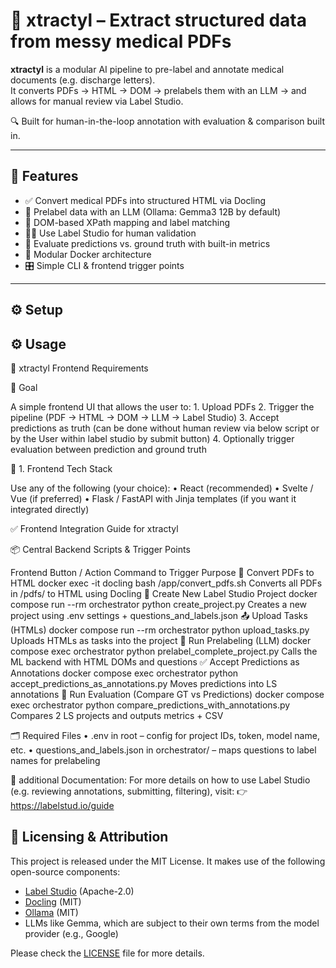 # 🦕 xtractyl – Extract structured data from messy medical PDFs

**xtractyl** is a modular AI pipeline to pre-label and annotate medical documents (e.g. discharge letters).  
It converts PDFs → HTML → DOM → prelabels them with an LLM → and allows for manual review via Label Studio.

🔍 Built for human-in-the-loop annotation with evaluation & comparison built in.

---

## 🚀 Features

- ✅ Convert medical PDFs into structured HTML via Docling
- 🤖 Prelabel data with an LLM (Ollama: Gemma3 12B by default)
- 🧠 DOM-based XPath mapping and label matching
- 👩‍⚕️ Use Label Studio for human validation
- 🧪 Evaluate predictions vs. ground truth with built-in metrics
- 🐳 Modular Docker architecture
- 🎛️ Simple CLI & frontend trigger points

---

## ⚙️ Setup





## ⚙️ Usage

🦕 xtractyl Frontend Requirements

🎯 Goal

A simple frontend UI that allows the user to:
	1.	Upload PDFs
	2.	Trigger the pipeline (PDF → HTML → DOM → LLM → Label Studio)
  3.  Accept predictions as truth (can be done without human review via below script or by the User within label studio by submit button)
	4.	Optionally trigger evaluation between prediction and ground truth




🧱 1. Frontend Tech Stack

Use any of the following (your choice):
	•	React (recommended)
	•	Svelte / Vue (if preferred)
	•	Flask / FastAPI with Jinja templates (if you want it integrated directly)





✅ Frontend Integration Guide for xtractyl

📦 Central Backend Scripts & Trigger Points



Frontend Button / Action	Command to Trigger	Purpose
🔄 Convert PDFs to HTML	docker exec -it docling bash /app/convert_pdfs.sh	Converts all PDFs in /pdfs/ to HTML using Docling
🚀 Create New Label Studio Project	docker compose run --rm orchestrator python create_project.py	Creates a new project using .env settings + questions_and_labels.json
📤 Upload Tasks (HTMLs)	docker compose run --rm orchestrator python upload_tasks.py	Uploads HTMLs as tasks into the project
🤖 Run Prelabeling (LLM)	docker compose exec orchestrator python prelabel_complete_project.py	Calls the ML backend with HTML DOMs and questions
✅ Accept Predictions as Annotations	docker compose exec orchestrator python accept_predictions_as_annotations.py	Moves predictions into LS annotations
🔬 Run Evaluation (Compare GT vs Predictions)	docker compose exec orchestrator python compare_predictions_with_annotations.py	Compares 2 LS projects and outputs metrics + CSV



🗂 Required Files
	•	.env in root – config for project IDs, token, model name, etc.
	•	questions_and_labels.json in orchestrator/ – maps questions to label names for prelabeling














📝 additional Documentation:
For more details on how to use Label Studio (e.g. reviewing annotations, submitting, filtering), visit:
👉 https://labelstud.io/guide










## 📝 Licensing & Attribution

This project is released under the MIT License. It makes use of the following open-source components:

- [Label Studio](https://github.com/heartexlabs/label-studio) (Apache-2.0)
- [Docling](https://github.com/docling/docling) (MIT)
- [Ollama](https://github.com/ollama/ollama) (MIT)
- LLMs like Gemma, which are subject to their own terms from the model provider (e.g., Google)

Please check the [LICENSE](LICENSE) file for more details. 